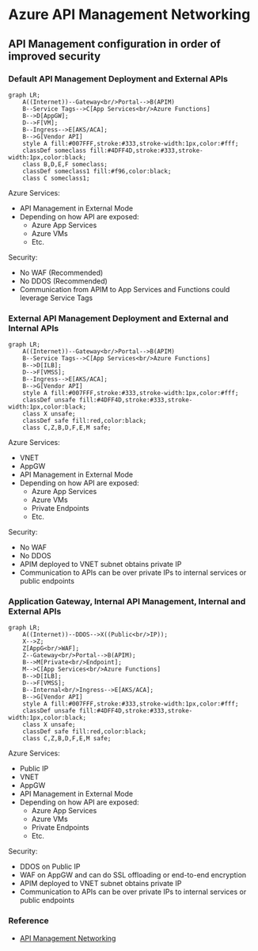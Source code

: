 # Azure API Management Networking

## API Management configuration in order of improved security

### Default API Management Deployment and External APIs

```mermaid
graph LR;
    A((Internet))--Gateway<br/>Portal-->B(APIM)
    B--Service Tags-->C[App Services<br/>Azure Functions]
    B-->D[AppGW];
    D-->F[VM];
    B--Ingress-->E[AKS/ACA];
    B-->G[Vendor API]
    style A fill:#007FFF,stroke:#333,stroke-width:1px,color:#fff;    
    classDef someclass fill:#4DFF4D,stroke:#333,stroke-width:1px,color:black;
    class B,D,E,F someclass;
    classDef someclass1 fill:#f96,color:black;
    class C someclass1;
```

Azure Services:
- API Management in External Mode
- Depending on how API are exposed:
  - Azure App Services
  - Azure VMs
  - Etc.

Security:
- No WAF (Recommended)
- No DDOS (Recommended)
- Communication from APIM to App Services and Functions could leverage Service Tags


### External API Management Deployment and External and Internal APIs

```mermaid
graph LR;
    A((Internet))--Gateway<br/>Portal-->B(APIM)
    B--Service Tags-->C[App Services<br/>Azure Functions]
    B-->D[ILB];
    D-->F[VMSS];
    B--Ingress-->E[AKS/ACA];
    B-->G[Vendor API]
    style A fill:#007FFF,stroke:#333,stroke-width:1px,color:#fff;    
    classDef unsafe fill:#4DFF4D,stroke:#333,stroke-width:1px,color:black;
    class X unsafe;
    classDef safe fill:red,color:black;
    class C,Z,B,D,F,E,M safe;
```

Azure Services:
- VNET
- AppGW
- API Management in External Mode
- Depending on how API are exposed:
  - Azure App Services
  - Azure VMs  
  - Private Endpoints
  - Etc.

Security:
- No WAF
- No DDOS
- APIM deployed to VNET subnet obtains private IP
- Communication to APIs can be over private IPs to internal services or public endpoints

### Application Gateway, Internal API Management, Internal and External APIs

```mermaid
graph LR;
    A((Internet))--DDOS-->X((Public<br/>IP));
    X-->Z;
    Z[AppG<br/>WAF];
    Z--Gateway<br/>Portal-->B(APIM);
    B-->M[Private<br/>Endpoint];
    M-->C[App Services<br/>Azure Functions]
    B-->D[ILB];
    D-->F[VMSS];
    B--Internal<br/>Ingress-->E[AKS/ACA];
    B-->G[Vendor API]
    style A fill:#007FFF,stroke:#333,stroke-width:1px,color:#fff;    
    classDef unsafe fill:#4DFF4D,stroke:#333,stroke-width:1px,color:black;
    class X unsafe;
    classDef safe fill:red,color:black;
    class C,Z,B,D,F,E,M safe;
```

Azure Services:
- Public IP
- VNET
- AppGW
- API Management in External Mode
- Depending on how API are exposed:
  - Azure App Services
  - Azure VMs  
  - Private Endpoints
  - Etc.

Security:
- DDOS on Public IP
- WAF on AppGW and can do SSL offloading or end-to-end encryption
- APIM deployed to VNET subnet obtains private IP
- Communication to APIs can be over private IPs to internal services or public endpoints

### Reference

- [API Management Networking](https://learn.microsoft.com/en-us/azure/api-management/virtual-network-concepts?tabs=stv2)
